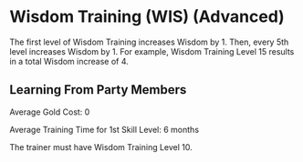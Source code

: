 # Wisdom Training (WIS) (Advanced)

The first level of Wisdom Training increases Wisdom by 1. Then, every 5th level increases Wisdom by 1. For example, Wisdom Training Level 15 results in a total Wisdom increase of 4.

## Learning From Party Members

Average Gold Cost: 0

Average Training Time for 1st Skill Level: 6 months

The trainer must have Wisdom Training Level 10.
